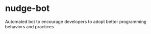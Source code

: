 # nudge-bot
Automated bot to encourage developers to adopt better programming behaviors and practices
